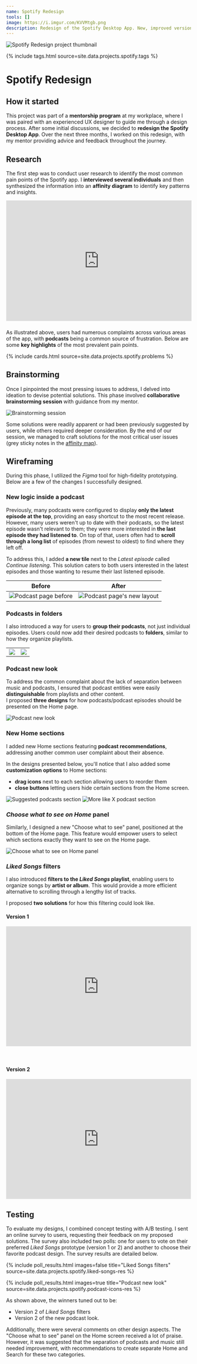 ```yaml
---
name: Spotify Redesign
tools: []
image: https://i.imgur.com/KVVMtgb.png
description: Redesign of the Spotify Desktop App. New, improved version of the most popular music streaming platform.
---
```


![Spotify Redesign project thumbnail](https://i.imgur.com/81QiOBv.png)

{% include tags.html source=site.data.projects.spotify.tags %}

# Spotify Redesign

## How it started

This project was part of a **mentorship program** at my workplace, where I was paired with an experienced UX designer to guide me through a design process. After some initial discussions, we decided to **redesign the Spotify Desktop App**. Over the next three months, I worked on this redesign, with my mentor providing advice and feedback throughout the journey.

## Research

The first step was to conduct user research to identify the most common pain points of the Spotify app. I **interviewed several individuals** and then synthesized the information into an **affinity diagram** to identify key patterns and insights.

<div style="padding:64.64% 0 0 0;position:relative;margin-bottom: 24px"><iframe style="position:absolute;top:0;left:0;width:100%;height:100%;border: 1px solid rgba(0, 0, 0, 0.1);" src="https://www.figma.com/embed?embed_host=share&url=https%3A%2F%2Fwww.figma.com%2Fboard%2FgyJSaVBMvXC0tN4Uggo998%2FSpotify-Redesign-Affinity-Diagram%3Fnode-id%3D0%253A1%26t%3DbTZ6O7bZ8Q91j7vo-1" allowfullscreen></iframe></div>

As illustrated above, users had numerous complaints across various areas of the app, with **podcasts** being a common source of frustration. Below are some **key highlights** of the most prevalent pain points.

{% include cards.html source=site.data.projects.spotify.problems %}

## Brainstorming

Once I pinpointed the most pressing issues to address, I delved into ideation to devise potential solutions. This phase involved **collaborative brainstorming session** with guidance from my mentor.

![Brainstorming session](https://i.imgur.com/oQUd7A8.jpg)

Some solutions were readily apparent or had been previously suggested by users, while others required deeper consideration. By the end of our session, we managed to craft solutions for the most critical user issues (grey sticky notes in the [affinity map](#research)).


## Wireframing

During this phase, I utilized the *Figma* tool for high-fidelity prototyping. Below are a few of the changes I successfully designed.

### New logic inside a podcast

Previously, many podcasts were configured to display **only the latest episode at the top**, providing an easy shortcut to the most recent release. However, many users weren't up to date with their podcasts, so the latest episode wasn't relevant to them; they were more interested in **the last episode they had listened to**. On top of that, users often had to **scroll through a long list** of episodes (from newest to oldest) to find where they left off.

To address this, I added **a new tile** next to the *Latest episode* called *Continue listening*. This solution caters to both users interested in the latest episodes and those wanting to resume their last listened episode.

Before           | After
:-------------------------:|:-------------------------:
![Podcast page before](https://i.imgur.com/jPhPT2C.png) | ![Podcast page's new layout](https://i.imgur.com/OcJhlfd.png)

### Podcasts in folders

I also introduced a way for users to **group their podcasts**, not just individual episodes. Users could now add their desired podcasts to **folders**, similar to how they organize playlists.

 <table>
  <tr>
    <td><img src="https://i.imgur.com/TSYI9Qr.png"></td>
    <td><img src="https://i.imgur.com/A164nVp.png"></td>
  </tr>
 </table>

### Podcast new look

To address the common complaint about the lack of separation between music and podcasts, I ensured that podcast entities were easily **distinguishable** from playlists and other content.\
I proposed **three designs** for how podcasts/podcast episodes should be presented on the Home page.

![Podcast new look](https://i.imgur.com/lX0UfBM.png)

### New Home sections

I added new Home sections featuring **podcast recommendations**, addressing another common user complaint about their absence.

In the designs presented below, you'll notice that I also added some **customization options** to Home sections:
- **drag icons** next to each section allowing users to reorder them
- **close buttons** letting users hide certain sections from the Home screen.

![Suggested podcasts section](https://i.imgur.com/JMXRQJN.png)
![More like X podcast section](https://i.imgur.com/oSOIMdT.png)

### *Choose what to see on Home* panel

Similarly, I designed a new "Choose what to see" panel, positioned at the bottom of the Home page. This feature would empower users to select which sections exactly they want to see on the Home page.

![Choose what to see on Home panel](https://i.imgur.com/WDhm5GR.png)

### *Liked Songs* filters

I also introduced **filters to the *Liked Songs* playlist**, enabling users to organize songs by **artist or album**. This would provide a more efficient alternative to scrolling through a lengthy list of tracks.

I proposed **two solutions** for how this filtering could look like.

#### Version 1

<div style="padding:64.64% 0 0 0;position:relative;"><iframe src="https://player.vimeo.com/video/948506383?badge=0&amp;autopause=0&amp;player_id=0&amp;app_id=58479" frameborder="0" allow="autoplay; fullscreen; picture-in-picture; clipboard-write" style="position:absolute;top:0;left:0;width:100%;height:100%;" title="Spotify Liked Songs Redesign v1"></iframe></div><script src="https://player.vimeo.com/api/player.js"></script>

<br/>
<br/>

#### Version 2

<div style="padding:64.64% 0 0 0;position:relative;"><iframe src="https://player.vimeo.com/video/948504070?badge=0&amp;autopause=0&amp;player_id=0&amp;app_id=58479" frameborder="0" allow="autoplay; fullscreen; picture-in-picture; clipboard-write" style="position:absolute;top:0;left:0;width:100%;height:100%;" title="Spotify Liked Songs Redesign v2"></iframe></div><script src="https://player.vimeo.com/api/player.js"></script>

## Testing

To evaluate my designs, I combined concept testing with A/B testing. I sent an online survey to users, requesting their feedback on my proposed solutions. The survey also included two polls: one for users to vote on their preferred *Liked Songs* prototype (version 1 or 2) and another to choose their favorite podcast design. The survey results are detailed below.

{% include poll_results.html images=false title="Liked Songs filters" source=site.data.projects.spotify.liked-songs-res %}

{% include poll_results.html images=true title="Podcast new look" source=site.data.projects.spotify.podcast-icons-res %}

As shown above, the winners tuned out to be:
- Version 2 of *Liked Songs* filters
- Version 2 of the new podcast look.

Additionally, there were several comments on other design aspects. The "Choose what to see" panel on the Home screen received a lot of praise. However, it was suggested that the separation of podcasts and music still needed improvement, with recommendations to create separate Home and Search for these two categories.

